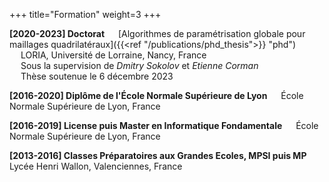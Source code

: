 +++
title="Formation"
weight=3
+++

**[2020-2023] Doctorat**
&emsp; [Algorithmes de paramétrisation globale pour maillages quadrilatéraux]({{<ref "/publications/phd_thesis">}} "phd")  
&emsp; LORIA, Université de Lorraine, Nancy, France  
&emsp; Sous la supervision de _Dmitry Sokolov_ et _Etienne Corman_  
&emsp; Thèse soutenue le 6 décembre 2023

**[2016-2020] Diplôme de l'École Normale Supérieure de Lyon**
&emsp; École Normale Supérieure de Lyon, France

**[2016-2019] License puis Master en Informatique Fondamentale**
&emsp; École Normale Supérieure de Lyon, France

**[2013-2016] Classes Préparatoires aux Grandes Ecoles, MPSI puis MP**
&emsp; Lycée Henri Wallon, Valenciennes, France



